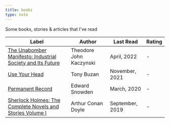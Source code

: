 ```yaml
---
title: books
type: note
---
```


Some books, stories & articles that I've read

| Label                                                                                                                                | Author                  | Last Read       | Rating |
| ------------------------------------------------------------------------------------------------------------------------------------ | ----------------------  | --------------- | ------ |
| [The Unabomber Manifesto: Industrial Society and Its Future ](https://en.wikipedia.org/wiki/Special:BookSources?isbn=+9780994790149) | Theodore John Kaczynski | April, 2022     | -      |
| [Use Your Head](https://en.wikipedia.org/wiki/Special:BookSources?isbn=9780563165521)                                                | Tony Buzan              | November, 2021  | -      |
| [Permanent Record](https://en.wikipedia.org/wiki/Special:BookSources?isbn=9781529035674)                                             | Edward Snowden          | March, 2020     | -      |
| [Sherlock Holmes: The Complete Novels and Stories Volume I](https://en.wikipedia.org/wiki/Special:BookSources?isbn=9780307834409)    | Arthur Conan Doyle      | September, 2019 | -      |

